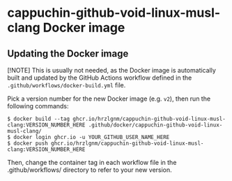 # cappuchin-github-void-linux-musl-clang Docker image

## Updating the Docker image

[!NOTE]
This is usually not needed, as the Docker image is automatically built and updated
by the GitHub Actions workflow defined in the `.github/workflows/docker-build.yml` file.

Pick a version number for the new Docker image (e.g. `v2`), then run the
following commands:

    $ docker build --tag ghcr.io/hrzlgnm/cappuchin-github-void-linux-musl-clang:VERSION_NUMBER_HERE .github/docker/cappuchin-github-void-linux-musl-clang/
    $ docker login ghcr.io -u YOUR_GITHUB_USER_NAME_HERE
    $ docker push ghcr.io/hrzlgnm/cappuchin-github-void-linux-musl-clang:VERSION_NUMBER_HERE

Then, change the container tag in each workflow file in the .github/workflows/
directory to refer to your new version.
